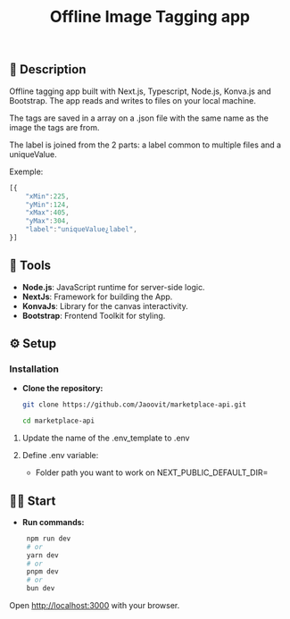 <p>&nbsp;</p>
<h1 align="center">Offline Image Tagging app</h1>
<p>&nbsp;</p>

## 📖 Description

Offline tagging app built with Next.js, Typescript, Node.js, Konva.js and Bootstrap. The app reads and writes to files on your local machine.

The tags are saved in a array on a .json file with the same name as the image the tags are from.

The label is joined from the 2 parts: a label common to multiple files and a uniqueValue.

Exemple:
```js
[{
    "xMin":225,
    "yMin":124,
    "xMax":405,
    "yMax":304,
    "label":"uniqueValue¿label",
}]
```

## 🔨 Tools

- **Node.js**: JavaScript runtime for server-side logic.
- **NextJs**: Framework for building the App.
- **KonvaJs**: Library for the canvas interactivity.
- **Bootstrap**: Frontend Toolkit for styling.

## ⚙️ Setup

### Installation

- **Clone the repository:**

   ```bash
   git clone https://github.com/Jaoovit/marketplace-api.git
   
   cd marketplace-api
1. Update the name of the .env_template to .env

2. Define .env variable:

    - Folder path you want to work on NEXT_PUBLIC_DEFAULT_DIR=

## 🏃‍➡️ Start

- **Run commands:**

   ```bash
    npm run dev
    # or
    yarn dev
    # or
    pnpm dev
    # or
    bun dev
    ```

Open [http://localhost:3000](http://localhost:3000) with your browser.